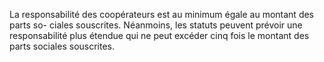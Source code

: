 La responsabilité des coopérateurs est au minimum égale au montant des parts so- ciales souscrites. Néanmoins, les statuts peuvent prévoir une responsabilité plus étendue qui ne peut excéder cinq fois le montant des parts sociales souscrites.